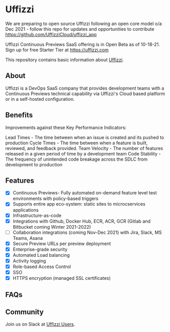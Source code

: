 # Uffizzi

We are preparing to open source Uffizzi following an open core model o/a Dec 2021 - follow this repo for updates and opportunities to contribute https://github.com/UffizziCloud/uffizzi_app  

Uffizzi Continuous Previews SaaS offering is in Open Beta as of 10-18-21.  Sign up for free Starter Tier at https://uffizzi.com

This repository contains basic information about [Uffizzi](https://uffizzi.com).

## About
Uffizzi is a DevOps SaaS company that provides development teams with a Continuous Previews technical capability via Uffizzi's Cloud based platform or in a self-hosted configuration. 

## Benefits
Improvements against these Key Performance Indicators:

Lead Times - The time between when an issue is created and its pushed to production
Cycle Times - The time between when a feature is built, reviewed, and feedback provided.
Team Velocity - The number of features released in a given period of time by a development team
Code Stability - The frequency of unintended code breakage across the SDLC from development to production

## Features
- [x] Continuous Previews- Fully automated on-demand feature level test environments with policy-based triggers
- [x] Supports entire app eco-system: static sites to microcservices applications
- [x] Infrastructure-as-code
- [x] Integrations with Github, Docker Hub, ECR, ACR, GCR (Gitlab and Bitbucket coming Winter 2021-2022)
- [ ] Collaboration integrations (coming Nov-Dec 2021) with Jira, Slack, MS Teams, Asana
- [x] Secure Preview URLs per preview deployment
- [x] Enterprise-grade security
- [x] Automated Load balancing
- [x] Activity logging
- [x] Role-based Access Control
- [x] SSO
- [x] HTTPS encryption (managed SSL certificates)

## FAQs


## Community
Join us on Slack at [Uffizzi Users](https://join.slack.com/t/uffizzi/shared_invite/zt-ffr4o3x0-J~0yVT6qgFV~wmGm19Ux9A).


